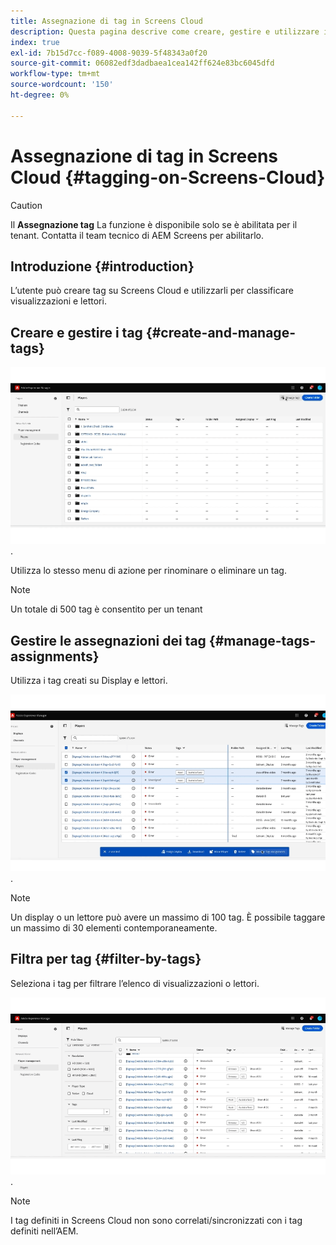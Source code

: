 ```yaml
---
title: Assegnazione di tag in Screens Cloud
description: Questa pagina descrive come creare, gestire e utilizzare i tag in Screens Cloud.
index: true
exl-id: 7b15d7cc-f089-4008-9039-5f48343a0f20
source-git-commit: 06082edf3dadbaea1cea142ff624e83bc6045dfd
workflow-type: tm+mt
source-wordcount: '150'
ht-degree: 0%

---
```


# Assegnazione di tag in Screens Cloud {#tagging-on-Screens-Cloud}

>[!CAUTION]
>
>Il **Assegnazione tag** La funzione è disponibile solo se è abilitata per il tenant. Contatta il team tecnico di AEM Screens per abilitarlo.

## Introduzione {#introduction}

L’utente può creare tag su Screens Cloud e utilizzarli per classificare visualizzazioni e lettori.

## Creare e gestire i tag {#create-and-manage-tags}

![crea tag](assets/tagging/create-tag.gif).

Utilizza lo stesso menu di azione per rinominare o eliminare un tag.

>[!NOTE]
> 
> Un totale di 500 tag è consentito per un tenant

## Gestire le assegnazioni dei tag {#manage-tags-assignments}

Utilizza i tag creati su Display e lettori.

![gestire le assegnazioni di tag](assets/tagging/assign-tags-to-players.gif).

>[!NOTE]
> 
> Un display o un lettore può avere un massimo di 100 tag.
> È possibile taggare un massimo di 30 elementi contemporaneamente.

## Filtra per tag {#filter-by-tags}

Seleziona i tag per filtrare l’elenco di visualizzazioni o lettori.

![filtra per tag](assets/tagging/filter-by-tags.gif).

>[!NOTE]
> 
> I tag definiti in Screens Cloud non sono correlati/sincronizzati con i tag definiti nell’AEM.
> 
